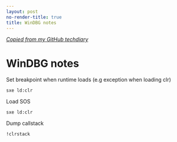 ```yaml
---
layout: post
no-render-title: true
title: WinDBG notes
---
```


_[Copied from my GitHub techdiary](https://github.com/idvorkin/techdiary/blob/master/notes/windbg.md)_

# WinDBG notes

Set breakpoint when runtime loads (e.g exception when loading clr)

    sxe ld:clr

Load SOS

    sxe ld:clr

Dump callstack

    !clrstack

